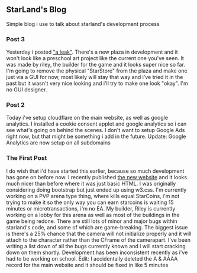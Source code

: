 ## StarLand's Blog
Simple blog i use to talk about starland's development process

### Post 3 
Yesterday i posted ["a leak"](https://blog.playstar.land/images/FN2x0KOWUAYfJ9k.png). There's a new plaza in development and it won't look like a preschool art project like the current one you've seen. It was made by riley, the builder for the game and it looks super nice so far. I'm going to remove the physical "StarStore" from the plaza and make one just via a GUI for now, most likely will stay that way and i've tried it in the past but it wasn't very nice looking and i'll try to make one look "okay". I'm no GUI designer.

### Post 2
Today i've setup cloudflare on the main website, as well as google analytics. I installed a cookie consent applet and google analytics so i can see what's going on behind the scenes. I don't want to setup Google Ads right now, but that might be something i add in the future.
Update: Google Analytics are now setup on all subdomains

### The First Post
I do wish that i'd have started this earlier, because so much development has gone on before now.
I recently published [the new website](https://playstar.land) and it looks much nicer than before where it was just basic HTML.
I was originally considering doing bootstrap but just ended up using w3.css. I'm currently working on a PVP arena type thing, where kills equal StarCoins, i'm not trying to make it so the only way you can earn starcoins is waiting 15 minutes or microtransactions, i'm no EA.
My builder, Riley is currently working on a lobby for this arena as well as most of the buildings in the game being redone. 
There are still lots of minor and major bugs within starland's code, and some of which are game-breaking. 
The biggest issue is there's a 25% chance that the camera will not initialize properly and it will attach to the character rather than the CFrame of the camerapart.
I've been writing a list down of all the bugs currently known and i will start cracking down on them shortly. 
Development has been inconsistent recently as i've had to be working on school.
Edit: I accidentally deleted the A & AAAA record for the main website and it should be fixed in like 5 minutes
## 
